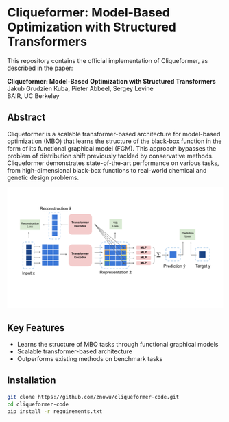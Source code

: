 # Cliqueformer: Model-Based Optimization with Structured Transformers

This repository contains the official implementation of Cliqueformer, as described in the paper:

**Cliqueformer: Model-Based Optimization with Structured Transformers**  
Jakub Grudzien Kuba, Pieter Abbeel, Sergey Levine  
BAIR, UC Berkeley

## Abstract

Cliqueformer is a scalable transformer-based architecture for model-based optimization (MBO) that learns the structure of the black-box function in the form of its functional graphical model (FGM). This approach bypasses the problem of distribution shift previously tackled by conservative methods. Cliqueformer demonstrates state-of-the-art performance on various tasks, from high-dimensional black-box functions to real-world chemical and genetic design problems.

<p align="center">
  <img src="pictures/Cliqueformer-diagram.pdf" alt="Cliqueformer Concept" width="600"/>
</p>

## Key Features

- Learns the structure of MBO tasks through functional graphical models
- Scalable transformer-based architecture
- Outperforms existing methods on benchmark tasks

## Installation

```bash
git clone https://github.com/znowu/cliqueformer-code.git
cd cliqueformer-code
pip install -r requirements.txt